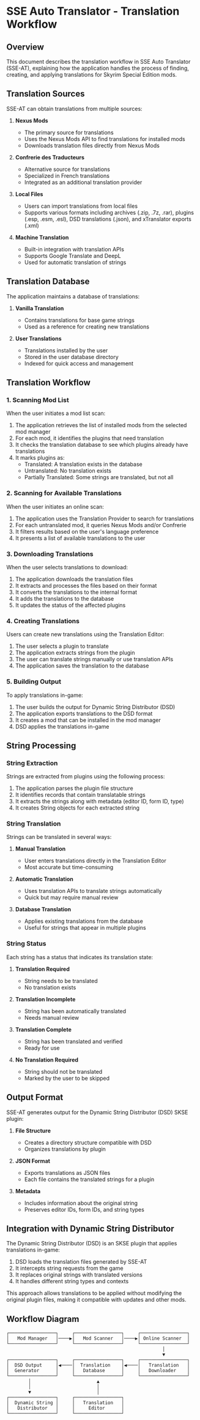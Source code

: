 # SSE Auto Translator - Translation Workflow

## Overview

This document describes the translation workflow in SSE Auto Translator (SSE-AT), explaining how the application handles the process of finding, creating, and applying translations for Skyrim Special Edition mods.

## Translation Sources

SSE-AT can obtain translations from multiple sources:

1. **Nexus Mods**
   - The primary source for translations
   - Uses the Nexus Mods API to find translations for installed mods
   - Downloads translation files directly from Nexus Mods

2. **Confrerie des Traducteurs**
   - Alternative source for translations
   - Specialized in French translations
   - Integrated as an additional translation provider

3. **Local Files**
   - Users can import translations from local files
   - Supports various formats including archives (.zip, .7z, .rar), plugins (.esp, .esm, .esl), DSD translations (.json), and xTranslator exports (.xml)

4. **Machine Translation**
   - Built-in integration with translation APIs
   - Supports Google Translate and DeepL
   - Used for automatic translation of strings

## Translation Database

The application maintains a database of translations:

1. **Vanilla Translation**
   - Contains translations for base game strings
   - Used as a reference for creating new translations

2. **User Translations**
   - Translations installed by the user
   - Stored in the user database directory
   - Indexed for quick access and management

## Translation Workflow

### 1. Scanning Mod List

When the user initiates a mod list scan:

1. The application retrieves the list of installed mods from the selected mod manager
2. For each mod, it identifies the plugins that need translation
3. It checks the translation database to see which plugins already have translations
4. It marks plugins as:
   - Translated: A translation exists in the database
   - Untranslated: No translation exists
   - Partially Translated: Some strings are translated, but not all

### 2. Scanning for Available Translations

When the user initiates an online scan:

1. The application uses the Translation Provider to search for translations
2. For each untranslated mod, it queries Nexus Mods and/or Confrerie
3. It filters results based on the user's language preference
4. It presents a list of available translations to the user

### 3. Downloading Translations

When the user selects translations to download:

1. The application downloads the translation files
2. It extracts and processes the files based on their format
3. It converts the translations to the internal format
4. It adds the translations to the database
5. It updates the status of the affected plugins

### 4. Creating Translations

Users can create new translations using the Translation Editor:

1. The user selects a plugin to translate
2. The application extracts strings from the plugin
3. The user can translate strings manually or use translation APIs
4. The application saves the translation to the database

### 5. Building Output

To apply translations in-game:

1. The user builds the output for Dynamic String Distributor (DSD)
2. The application exports translations to the DSD format
3. It creates a mod that can be installed in the mod manager
4. DSD applies the translations in-game

## String Processing

### String Extraction

Strings are extracted from plugins using the following process:

1. The application parses the plugin file structure
2. It identifies records that contain translatable strings
3. It extracts the strings along with metadata (editor ID, form ID, type)
4. It creates String objects for each extracted string

### String Translation

Strings can be translated in several ways:

1. **Manual Translation**
   - User enters translations directly in the Translation Editor
   - Most accurate but time-consuming

2. **Automatic Translation**
   - Uses translation APIs to translate strings automatically
   - Quick but may require manual review

3. **Database Translation**
   - Applies existing translations from the database
   - Useful for strings that appear in multiple plugins

### String Status

Each string has a status that indicates its translation state:

1. **Translation Required**
   - String needs to be translated
   - No translation exists

2. **Translation Incomplete**
   - String has been automatically translated
   - Needs manual review

3. **Translation Complete**
   - String has been translated and verified
   - Ready for use

4. **No Translation Required**
   - String should not be translated
   - Marked by the user to be skipped

## Output Format

SSE-AT generates output for the Dynamic String Distributor (DSD) SKSE plugin:

1. **File Structure**
   - Creates a directory structure compatible with DSD
   - Organizes translations by plugin

2. **JSON Format**
   - Exports translations as JSON files
   - Each file contains the translated strings for a plugin

3. **Metadata**
   - Includes information about the original string
   - Preserves editor IDs, form IDs, and string types

## Integration with Dynamic String Distributor

The Dynamic String Distributor (DSD) is an SKSE plugin that applies translations in-game:

1. DSD loads the translation files generated by SSE-AT
2. It intercepts string requests from the game
3. It replaces original strings with translated versions
4. It handles different string types and contexts

This approach allows translations to be applied without modifying the original plugin files, making it compatible with updates and other mods.

## Workflow Diagram

```
┌─────────────────┐     ┌─────────────────┐     ┌─────────────────┐
│   Mod Manager   │────▶│   Mod Scanner   │────▶│ Online Scanner  │
└─────────────────┘     └─────────────────┘     └─────────────────┘
                                                         │
                                                         ▼
┌─────────────────┐     ┌─────────────────┐     ┌─────────────────┐
│  DSD Output     │◀────│  Translation    │◀────│   Translation   │
│  Generator      │     │   Database      │     │   Downloader    │
└─────────────────┘     └─────────────────┘     └─────────────────┘
        │                        ▲
        │                        │
        ▼                        │
┌─────────────────┐     ┌─────────────────┐
│  Dynamic String │     │   Translation   │
│   Distributor   │     │     Editor      │
└─────────────────┘     └─────────────────┘
```
